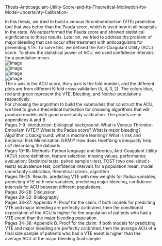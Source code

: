 Thesis-Anticoagulant-Utility-Score-and-Its-Theoretical-Motivation-for-Model-Uncertainty-Calibration-

In this thesis, we tried to build a venous thromboembolism (VTE) prediction tool that was better than the Pauda score, which is used now in all hospitals in the state. We outperformed the Pauda score and showed statistical significance to those results. Later on, we tried to address the problem of major bleeding that can occur after treatment with anticoagulants for preventing VTE. To solve this, we defined the Anti-Coagulant Utility (ACU) score. To show the statistical power of ACU, we used confidence intervals for a population mean.<br />
![image](https://user-images.githubusercontent.com/59581554/232444048-3ee4986d-950f-414b-8ea9-7c3ba14a7c63.png)<br />
![image](https://user-images.githubusercontent.com/59581554/232444084-baca5008-8a8a-40d0-a8e5-b193decfff9a.png)<br />
![image](https://user-images.githubusercontent.com/59581554/232444106-64c48364-e0b9-40b3-a7d1-08507666ba4e.png)<br />
![image](https://user-images.githubusercontent.com/59581554/232444132-e39e00f7-2b34-4bf8-8c01-11304523b8bb.png)<br />
The x axis is the ACU score, the y axis is the fold number, and the different plots are from different K-fold cross validation (5, 4, 3, 2). The colors blue, red and green represent the VTE, Bleeding, and Neither populations respectively. <br />
For choosing the algorithm to build the submodels that construct the ACU, we tried to give a theoretical motivation for choosing algorithms that will produce models with good uncertainty calibration. The proofs are in appendices A and B.<br />
Pages 1–9: introduction. biological background: What is Venous Thrombo-Embolism (VTE)? What is the Padua score? What is major bleeding? Algorithmic background: what is machine learning? What is risk and Empirical Risk Minimization (ERM)? How does Hoeffding's inequality help us? describing the datasets.<br />
Pages 10–18: Methods. Python language and libreries, Anti-Coagulant Utility (ACU) score definition, feature selection, missing values, performance evaluation; Statistical tests: paired sample t-test, TOST (two one-sided t-tests) equivalence test, confidence intervals for a population mean, model uncertainty calibration, theoretical claims, algorithm<br />
Pages 19–25: Results. predicting VTE with new weights for Padua variables, predicting VTE with new variables, predicting major bleeding, confidence intervals for ACU between different populations.<br />
Pages 26–28: Discussion<br />
Pages 29–32: Bibliography<br />
Pages 33–37: Appendix A. Proof for the claim: if both models for predicting VTE and major bleeding are perfectly calibrated, then the conditional expectation of the ACU is higher for the population of patients who had a VTE event than the major bleeding population.<br />
Pages 34–38: Appendix B. Proof for the claim: if both models for predicting VTE and major bleeding are perfectly calibrated, then the average ACU of a final size sample of patients who had a VTE event is higher than the average ACU of the major bleeding final sample.<br />
